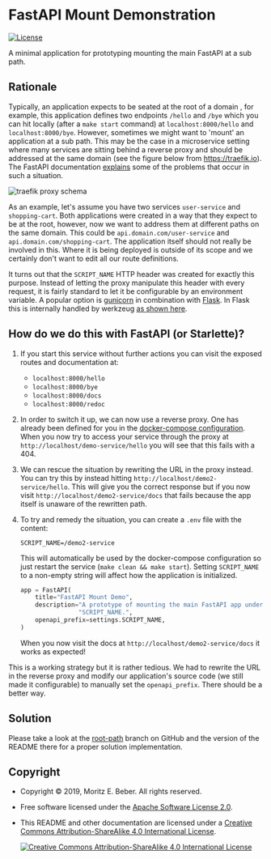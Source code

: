 # FastAPI Mount Demonstration

[![License](https://img.shields.io/badge/license-Apache--2.0-blueviolet)](https://opensource.org/licenses/Apache-2.0)

A minimal application for prototyping mounting the main FastAPI at a sub path.

## Rationale

Typically, an application expects to be seated at the root of a domain , for
example, this application defines two endpoints `/hello` and `/bye` which you
can hit locally (after a `make start` command) at `localhost:8000/hello` and
`localhost:8000/bye`. However, sometimes we might want to 'mount' an application
at a sub path. This may be the case in a microservice setting where many
services are sitting behind a reverse proxy and should be addressed at the same
domain (see the figure below from https://traefik.io). The FastAPI documentation
[explains]( https://fastapi.tiangolo.com/tutorial/sub-applications-proxy/) some
of the problems that occur in such a situation.

![traefik proxy schema](https://docs.traefik.io/img/internal.png)

As an example, let's assume you have two services `user-service` and
`shopping-cart`. Both applications were created in a way that they expect to be
at the root, however, now we want to address them at different paths on the same
domain. This could be `api.domain.com/user-service` and
`api.domain.com/shopping-cart`. The application itself should not really be
involved in this. Where it is being deployed is outside of its scope and we
certainly don't want to edit all our route definitions.

It turns out that the `SCRIPT_NAME` HTTP header was created for exactly this
purpose. Instead of letting the proxy manipulate this header with every request,
it is fairly standard to let it be configurable by an environment variable. A
popular option is
[gunicorn](https://docs.gunicorn.org/en/stable/faq.html#wsgi-bits) in
combination with
[Flask](https://flask.palletsprojects.com/en/1.1.x/config/?highlight=script_name#APPLICATION_ROOT).
In Flask this is internally handled by werkzeug [as shown
here](https://werkzeug.palletsprojects.com/en/0.15.x/wsgi/?highlight=script_name#werkzeug.wsgi.pop_path_info).

## How do we do this with FastAPI (or Starlette)?

1. If you start this service without further actions you can visit the exposed
    routes and documentation at:

    * `localhost:8000/hello`
    * `localhost:8000/bye`
    * `localhost:8000/docs`
    * `localhost:8000/redoc`

2. In order to switch it up, we can now use a reverse proxy. One has already
   been defined for you in the [docker-compose
   configuration](docker-compose.yml). When you now try to access your service
   through the proxy at `http://localhost/demo-service/hello` you will see that
   this fails with a 404.

3. We can rescue the situation by rewriting the URL in the proxy instead. You
   can try this by instead hitting `http://localhost/demo2-service/hello`. This
   will give you the correct response but if you now visit
   `http://localhost/demo2-service/docs` that fails because the app itself is
   unaware of the rewritten path.

4. To try and remedy the situation, you can create a `.env` file with the
   content:

    ```
    SCRIPT_NAME=/demo2-service
    ```

    This will automatically be used by the docker-compose configuration so just
    restart the service (`make clean && make start`). Setting `SCRIPT_NAME` to a
    non-empty string will affect how the application is initialized.

    ```python
    app = FastAPI(
        title="FastAPI Mount Demo",
        description="A prototype of mounting the main FastAPI app under "
                    "SCRIPT_NAME.",
        openapi_prefix=settings.SCRIPT_NAME,
    )
    ```

    When you now visit the docs at `http://localhost/demo2-service/docs` it
    works as expected!

This is a working strategy but it is rather tedious. We had to rewrite the URL
in the reverse proxy and modify our application's source code (we still made it
configurable) to manually set the `openapi_prefix`. There should be a better
way.

## Solution

Please take a look at the
[root-path](https://github.com/Midnighter/fastapi-mount/tree/root-path) branch
on GitHub and the version of the README there for a proper solution
implementation.

## Copyright

* Copyright © 2019, Moritz E. Beber. All rights reserved.
* Free software licensed under the [Apache Software License 2.0](LICENSE).
* This README and other documentation are licensed under a [Creative Commons
  Attribution-ShareAlike 4.0 International
  License](http://creativecommons.org/licenses/by-sa/4.0/).

  [![Creative Commons Attribution-ShareAlike 4.0 International
  License](https://i.creativecommons.org/l/by-sa/4.0/88x31.png)](http://creativecommons.org/licenses/by-sa/4.0/)
